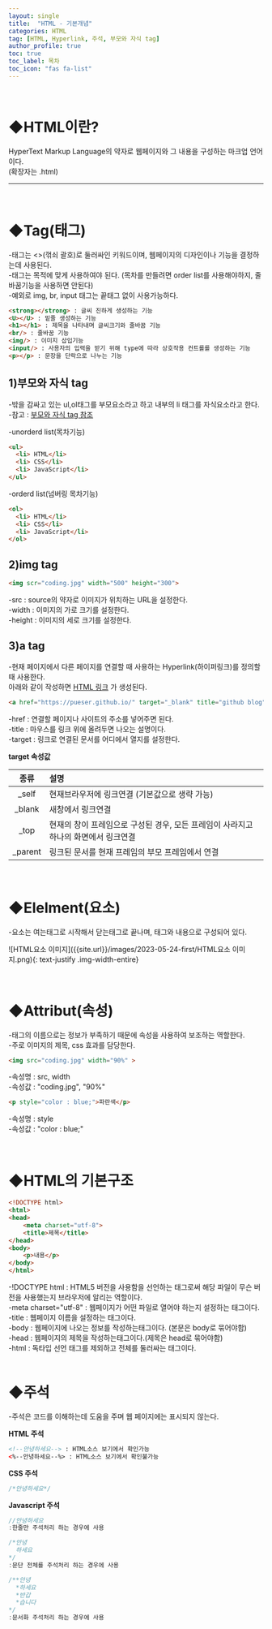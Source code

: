 ```yaml
---
layout: single
title:  "HTML - 기본개념"
categories: HTML
tag: [HTML, Hyperlink, 주석, 부모와 자식 tag]
author_profile: true
toc: true
toc_label: 목차
toc_icon: "fas fa-list"
---
```


<br/>





# ◆HTML이란?

HyperText Markup Language의 약자로 웹페이지와 그 내용을 구성하는 마크업 언어이다.<br/>
(확장자는 .html)

------

<br/>





# ◆Tag(태그)

-태그는 <>(꺾쇠 괄호)로 둘러싸인 키워드이며, 웹페이지의 디자인이나 기능을 결정하는데 사용된다.<br/>
-태그는 목적에 맞게 사용하여야 된다. (목차를 만들려면 order list를 사용해야하지, 줄바꿈기능을 사용하면 안된다) <br/>
-예외로 img, br, input 태그는 끝태그 없이 사용가능하다.

```html
<strong></strong> : 글씨 진하게 생성하는 기능
<U></U> : 밑줄 생성하는 기능
<h1></h1> : 제목을 나타내며 글씨크기와 줄바꿈 기능
<br/> : 줄바꿈 기능
<img/> : 이미지 삽입기능
<input/> : 사용자의 입력을 받기 위해 type에 따라 상호작용 컨트롤를 생성하는 기능
<p></p> : 문장을 단락으로 나누는 기능
```



## 1)부모와 자식 tag

-밖을 감싸고 있는 ul,ol태그를 부모요소라고 하고 내부의 li 태그를 자식요소라고 한다.<br/>-참고 :  <a href="https://pueser.github.io/html/parent-and-childern-tag/" target="blank" title="부모와 자식 tag">부모와 자식 tag 참조</a> <br/>

-unorderd list(목차기능)

```html
<ul>
  <li> HTML</li>
  <li> CSS</li>
  <li> JavaScript</li>
</ul>
```

-orderd list(넘버링 목차기능)

```html
<ol>
  <li> HTML</li>
  <li> CSS</li>
  <li> JavaScript</li>
</ol>
```



## 2)img tag

```html
<img scr="coding.jpg" width="500" height="300">
```

-src : source의 약자로 이미지가 위치하는 URL을 설정한다.<br/>
-width : 이미지의 가로 크기를 설정한다.<br/>
-height : 이미지의 세로 크기를 설정한다.<br/>



## 3)a tag

-현재 페이지에서 다른 페이지를 연결할 때 사용하는 Hyperlink(하이퍼링크)를 정의할 때 사용한다.<br/>  아래와 같이 작성하면 <a href="https://pueser.github.io/" target="_parent" title="github blog">HTML 링크</a> 가 생성된다.<br/>

```html
<a href="https://pueser.github.io/" target="_blank" title="github blog">HTML 링크</a>
```

-href : 연결할 페이지나 사이트의 주소를 넣어주면 된다.<br/>
-title : 마우스를 링크 위에 올려두면 나오는 설명이다.<br/>
-target : 링크로 연결된 문서를 어디에서 열지를 설정한다.<br/>

**target 속성값**<br/>

|  종류   | 설명                                                         |
| :-----: | :----------------------------------------------------------- |
|  _self  | 현재브라우저에 링크연결 (기본값으로 생략 가능)               |
| _blank  | 새창에서 링크연결                                            |
|  _top   | 현재의 창이 프레임으로 구성된 경우, 모든 프레임이 사라지고 하나의 화면에서 링크연결 |
| _parent | 링크된 문서를 현재 프레임의 부모 프레임에서 연결             |

<br/>





# ◆Elelment(요소)

-요소는 여는태그로 시작해서 닫는태그로 끝나며, 태그와 내용으로 구성되어 있다.<br/>

![HTML요소 이미지]({{site.url}}/images/2023-05-24-first/HTML요소 이미지.png){: text-justify .img-width-entire}

<br/>





# ◆Attribut(속성)

-태그의 이름으로는 정보가 부족하기 때문에 속성을 사용하여 보조하는 역할한다.<br/>-주로 이미지의 제목, css 효과를 담당한다.<br/>

```html
<img src="coding.jpg" width="90%" >
```

 -속성명 : src, width<br/> -속성값 : "coding.jpg", "90%"<br/>

```html
<p style="color : blue;">파란색</p>
```

-속성명 : style<br/> -속성값 : "color : blue;"<br/>

<br/>





# ◆HTML의 기본구조

```html
<!DOCTYPE html>
<html>
<head>
    <meta charset="utf-8">
    <title>제목</title>
</head>
<body>
    <p>내용</p>
</body>
</html>
```

-!DOCTYPE html : HTML5 버전을 사용함을 선언하는 태그로써 해당 파일이 무슨 버전을 사용했는지 브라우저에 알리는 역할이다.<br/> -meta charset="utf-8" : 웹페이지가 어떤 파일로 열어야 하는지 설정하는 태그이다.<br/> -title : 웹페이지 이름을 설정하는 태그이다.<br/> -body : 웹페이지에 나오는 정보를 작성하는태그이다. (본문은 body로 묶어야함)<br/> -head : 웹페이지의 제목을 작성하는태그이다.(제목은 head로 묶어야함)<br/> -html : 독타입 선언 태그를 제외하고 전체를 둘러싸는 태그이다.<br/>
<br/>





# ◆주석

-주석은 코드를 이해하는데 도움을 주며 웹 페이지에는 표시되지 않는다.<br/>

**HTML 주석**

```html
<!--안녕하세요--> : HTML소스 보기에서 확인가능
<%--안녕하세요--%> : HTML소스 보기에서 확인불가능
```

**CSS 주석**

```css
/*안녕하세요*/
```

**Javascript 주석**

```javascript
//안녕하세요
:한줄만 주석처리 하는 경우에 사용
```

```javascript
/*안녕     
  하세요
*/
:문단 전체를 주석처리 하는 경우에 사용
```

```javascript
/**안녕     
  *하세요
  *반갑
  *습니다
*/ 
:문서화 주석처리 하는 경우에 사용
```
